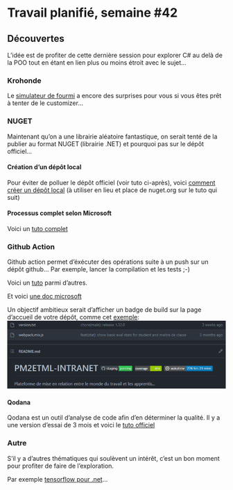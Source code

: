 # Travail planifié, semaine #42

## Découvertes
L’idée est de profiter de cette dernière session pour explorer C# au delà de la POO tout en étant en lien plus ou moins étroit avec le sujet...

### Krohonde
Le [simulateur de fourmi](../assets/04-01-Krohonde.zip) a encore des surprises pour vous si vous êtes prêt à tenter de le customizer...

### NUGET
Maintenant qu’on a une librairie aléatoire fantastique, on serait tenté de la publier au format NUGET (librairie .NET) et pourquoi pas sur le dépôt officiel...

#### Création d’un dépôt local
Pour éviter de polluer le dépôt officiel (voir tuto ci-après), voici [comment créer un dépôt local](https://learn.microsoft.com/en-us/nuget/hosting-packages/local-feeds) (à utiliser en lieu et place de nuget.org sur le tuto qui suit)

#### Processus complet selon Microsoft
Voici un [tuto complet](https://learn.microsoft.com/en-us/nuget/quickstart/create-and-publish-a-package-using-visual-studio?tabs=netcore-cli)

### Github Action
Github action permet d’éxécuter des opérations suite à un push sur un dépôt github... Par exemple, lancer la compilation et les tests ;-)

Voici un [tuto](https://nodogmablog.bryanhogan.net/2021/04/github-actions-with-net-part-1-hello-world-and-downloading-the-artifact/) parmi d’autres.

Et voici [une doc microsoft](https://docs.github.com/en/actions/automating-builds-and-tests/building-and-testing-net)

Un objectif ambitieux serait d’afficher un badge de build sur la page d’accueil de votre dépôt, comme cet [exemple](https://github.com/jonathanMelly/pm2etml-intranet):
![Alt text](../assets/badge.PNG)

#### Qodana
Qodana est un outil d’analyse de code afin d’en déterminer la qualité.
Il y a une version d’essai de 3 mois et voici le [tuto officiel](https://www.jetbrains.com/help/qodana/cloud-forward-reports.html#cloud-forward-reports-github-actions)

### Autre
S’il y a d’autres thématiques qui soulèvent un intérêt, c’est un bon moment pour profiter de faire de l’exploration.

Par exemple [tensorflow pour .net](https://scisharp.github.io/SciSharp/)...




